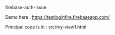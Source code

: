 firebase-auth-issue

Demo here : https://testloginfire.firebaseapp.com/

Principal code is in : src/my-view1.html
